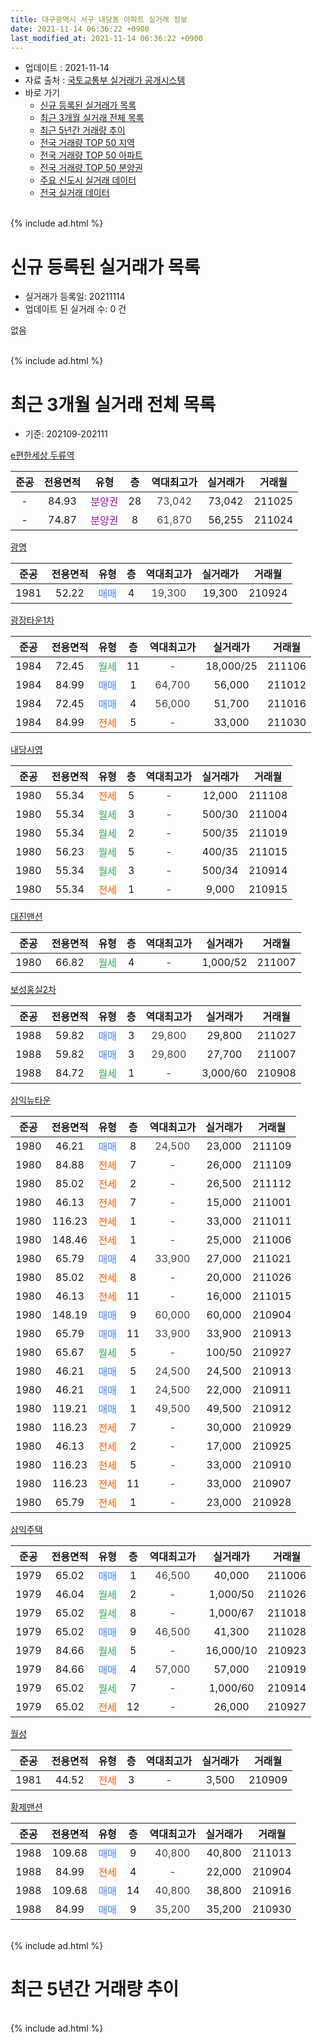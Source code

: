```yaml
---
title: 대구광역시 서구 내당동 아파트 실거래 정보
date: 2021-11-14 06:36:22 +0900
last_modified_at: 2021-11-14 06:36:22 +0900
---
```


* 업데이트 : 2021-11-14
* 자료 출처 : [국토교통부 실거래가 공개시스템](http://rt.molit.go.kr)
* 바로 가기
    * [신규 등록된 실거래가 목록](#신규-등록된-실거래가-목록)
    * [최근 3개월 실거래 전체 목록](#최근-3개월-실거래-전체-목록)
    * [최근 5년간 거래량 추이](#최근-5년간-거래량-추이)
    * [전국 거래량 TOP 50 지역](https://inasie.github.io/apt-trade-info/최근-3개월-전국에서-가장-거래가-많이-발생한-지역)
    * [전국 거래량 TOP 50 아파트](https://inasie.github.io/apt-trade-info/최근-3개월-전국에서-가장-거래가-많이-발생한-아파트)
    * [전국 거래량 TOP 50 분양권](https://inasie.github.io/apt-trade-info/최근-3개월-전국에서-가장-거래가-많이-발생한-분양권)
    * [주요 신도시 실거래 데이터](https://inasie.github.io/apt-trade-info/주요-신도시)
    * [전국 실거래 데이터](https://inasie.github.io/apt-trade-info/전국)
<br>
{% include ad.html %}
<br>

# 신규 등록된 실거래가 목록
* 실거래가 등록일: 20211114
* 업데이트 된 실거래 수: 0 건

없음

<br>
{% include ad.html %}
<br>

# 최근 3개월 실거래 전체 목록
* 기준: 202109-202111


[e편한세상 두류역](https://search.naver.com/search.naver?query=%EB%8C%80%EA%B5%AC%EA%B4%91%EC%97%AD%EC%8B%9C+%EC%84%9C%EA%B5%AC+%EB%82%B4%EB%8B%B9%EB%8F%99+e%ED%8E%B8%ED%95%9C%EC%84%B8%EC%83%81+%EB%91%90%EB%A5%98%EC%97%AD)

|준공|전용면적|유형|층|역대최고가|실거래가|거래월|
|:---:|:---:|:---:|:---:|:---:|:---:|:---:|
|-|84.93|<span style="color:#9C11A5">분양권</span>|28|<span style="color:#444444">73,042</span>|73,042|211025|
|-|74.87|<span style="color:#9C11A5">분양권</span>|8|<span style="color:#444444">61,870</span>|56,255|211024|

[광명](https://search.naver.com/search.naver?query=%EB%8C%80%EA%B5%AC%EA%B4%91%EC%97%AD%EC%8B%9C+%EC%84%9C%EA%B5%AC+%EB%82%B4%EB%8B%B9%EB%8F%99+%EA%B4%91%EB%AA%85)

|준공|전용면적|유형|층|역대최고가|실거래가|거래월|
|:---:|:---:|:---:|:---:|:---:|:---:|:---:|
|1981|52.22|<span style="color:#4285f3">매매</span>|4|<span style="color:#444444">19,300</span>|19,300|210924|

[광장타운1차](https://search.naver.com/search.naver?query=%EB%8C%80%EA%B5%AC%EA%B4%91%EC%97%AD%EC%8B%9C+%EC%84%9C%EA%B5%AC+%EB%82%B4%EB%8B%B9%EB%8F%99+%EA%B4%91%EC%9E%A5%ED%83%80%EC%9A%B41%EC%B0%A8)

|준공|전용면적|유형|층|역대최고가|실거래가|거래월|
|:---:|:---:|:---:|:---:|:---:|:---:|:---:|
|1984|72.45|<span style="color:#34a853">월세</span>|11|<span style="color:#444444">-</span>|18,000/25|211106|
|1984|84.99|<span style="color:#4285f3">매매</span>|1|<span style="color:#444444">64,700</span>|56,000|211012|
|1984|72.45|<span style="color:#4285f3">매매</span>|4|<span style="color:#444444">56,000</span>|51,700|211016|
|1984|84.99|<span style="color:#ff5a00">전세</span>|5|<span style="color:#444444">-</span>|33,000|211030|

[내당시영](https://search.naver.com/search.naver?query=%EB%8C%80%EA%B5%AC%EA%B4%91%EC%97%AD%EC%8B%9C+%EC%84%9C%EA%B5%AC+%EB%82%B4%EB%8B%B9%EB%8F%99+%EB%82%B4%EB%8B%B9%EC%8B%9C%EC%98%81)

|준공|전용면적|유형|층|역대최고가|실거래가|거래월|
|:---:|:---:|:---:|:---:|:---:|:---:|:---:|
|1980|55.34|<span style="color:#ff5a00">전세</span>|5|<span style="color:#444444">-</span>|12,000|211108|
|1980|55.34|<span style="color:#34a853">월세</span>|3|<span style="color:#444444">-</span>|500/30|211004|
|1980|55.34|<span style="color:#34a853">월세</span>|2|<span style="color:#444444">-</span>|500/35|211019|
|1980|56.23|<span style="color:#34a853">월세</span>|5|<span style="color:#444444">-</span>|400/35|211015|
|1980|55.34|<span style="color:#34a853">월세</span>|3|<span style="color:#444444">-</span>|500/34|210914|
|1980|55.34|<span style="color:#ff5a00">전세</span>|1|<span style="color:#444444">-</span>|9,000|210915|

[대진맨션](https://search.naver.com/search.naver?query=%EB%8C%80%EA%B5%AC%EA%B4%91%EC%97%AD%EC%8B%9C+%EC%84%9C%EA%B5%AC+%EB%82%B4%EB%8B%B9%EB%8F%99+%EB%8C%80%EC%A7%84%EB%A7%A8%EC%85%98)

|준공|전용면적|유형|층|역대최고가|실거래가|거래월|
|:---:|:---:|:---:|:---:|:---:|:---:|:---:|
|1980|66.82|<span style="color:#34a853">월세</span>|4|<span style="color:#444444">-</span>|1,000/52|211007|

[보성홍실2차](https://search.naver.com/search.naver?query=%EB%8C%80%EA%B5%AC%EA%B4%91%EC%97%AD%EC%8B%9C+%EC%84%9C%EA%B5%AC+%EB%82%B4%EB%8B%B9%EB%8F%99+%EB%B3%B4%EC%84%B1%ED%99%8D%EC%8B%A42%EC%B0%A8)

|준공|전용면적|유형|층|역대최고가|실거래가|거래월|
|:---:|:---:|:---:|:---:|:---:|:---:|:---:|
|1988|59.82|<span style="color:#4285f3">매매</span>|3|<span style="color:#444444">29,800</span>|29,800|211027|
|1988|59.82|<span style="color:#4285f3">매매</span>|3|<span style="color:#444444">29,800</span>|27,700|211007|
|1988|84.72|<span style="color:#34a853">월세</span>|1|<span style="color:#444444">-</span>|3,000/60|210908|

[삼익뉴타운](https://search.naver.com/search.naver?query=%EB%8C%80%EA%B5%AC%EA%B4%91%EC%97%AD%EC%8B%9C+%EC%84%9C%EA%B5%AC+%EB%82%B4%EB%8B%B9%EB%8F%99+%EC%82%BC%EC%9D%B5%EB%89%B4%ED%83%80%EC%9A%B4)

|준공|전용면적|유형|층|역대최고가|실거래가|거래월|
|:---:|:---:|:---:|:---:|:---:|:---:|:---:|
|1980|46.21|<span style="color:#4285f3">매매</span>|8|<span style="color:#444444">24,500</span>|23,000|211109|
|1980|84.88|<span style="color:#ff5a00">전세</span>|7|<span style="color:#444444">-</span>|26,000|211109|
|1980|85.02|<span style="color:#ff5a00">전세</span>|2|<span style="color:#444444">-</span>|26,500|211112|
|1980|46.13|<span style="color:#ff5a00">전세</span>|7|<span style="color:#444444">-</span>|15,000|211001|
|1980|116.23|<span style="color:#ff5a00">전세</span>|1|<span style="color:#444444">-</span>|33,000|211011|
|1980|148.46|<span style="color:#ff5a00">전세</span>|1|<span style="color:#444444">-</span>|25,000|211006|
|1980|65.79|<span style="color:#4285f3">매매</span>|4|<span style="color:#444444">33,900</span>|27,000|211021|
|1980|85.02|<span style="color:#ff5a00">전세</span>|8|<span style="color:#444444">-</span>|20,000|211026|
|1980|46.13|<span style="color:#ff5a00">전세</span>|11|<span style="color:#444444">-</span>|16,000|211015|
|1980|148.19|<span style="color:#4285f3">매매</span>|9|<span style="color:#444444">60,000</span>|60,000|210904|
|1980|65.79|<span style="color:#4285f3">매매</span>|11|<span style="color:#444444">33,900</span>|33,900|210913|
|1980|65.67|<span style="color:#34a853">월세</span>|5|<span style="color:#444444">-</span>|100/50|210927|
|1980|46.21|<span style="color:#4285f3">매매</span>|5|<span style="color:#444444">24,500</span>|24,500|210913|
|1980|46.21|<span style="color:#4285f3">매매</span>|1|<span style="color:#444444">24,500</span>|22,000|210911|
|1980|119.21|<span style="color:#4285f3">매매</span>|1|<span style="color:#444444">49,500</span>|49,500|210912|
|1980|116.23|<span style="color:#ff5a00">전세</span>|7|<span style="color:#444444">-</span>|30,000|210929|
|1980|46.13|<span style="color:#ff5a00">전세</span>|2|<span style="color:#444444">-</span>|17,000|210925|
|1980|116.23|<span style="color:#ff5a00">전세</span>|5|<span style="color:#444444">-</span>|33,000|210910|
|1980|116.23|<span style="color:#ff5a00">전세</span>|11|<span style="color:#444444">-</span>|33,000|210907|
|1980|65.79|<span style="color:#ff5a00">전세</span>|1|<span style="color:#444444">-</span>|23,000|210928|

[삼익주택](https://search.naver.com/search.naver?query=%EB%8C%80%EA%B5%AC%EA%B4%91%EC%97%AD%EC%8B%9C+%EC%84%9C%EA%B5%AC+%EB%82%B4%EB%8B%B9%EB%8F%99+%EC%82%BC%EC%9D%B5%EC%A3%BC%ED%83%9D)

|준공|전용면적|유형|층|역대최고가|실거래가|거래월|
|:---:|:---:|:---:|:---:|:---:|:---:|:---:|
|1979|65.02|<span style="color:#4285f3">매매</span>|1|<span style="color:#444444">46,500</span>|40,000|211006|
|1979|46.04|<span style="color:#34a853">월세</span>|2|<span style="color:#444444">-</span>|1,000/50|211026|
|1979|65.02|<span style="color:#34a853">월세</span>|8|<span style="color:#444444">-</span>|1,000/67|211018|
|1979|65.02|<span style="color:#4285f3">매매</span>|9|<span style="color:#444444">46,500</span>|41,300|211028|
|1979|84.66|<span style="color:#34a853">월세</span>|5|<span style="color:#444444">-</span>|16,000/10|210923|
|1979|84.66|<span style="color:#4285f3">매매</span>|4|<span style="color:#444444">57,000</span>|57,000|210919|
|1979|65.02|<span style="color:#34a853">월세</span>|7|<span style="color:#444444">-</span>|1,000/60|210914|
|1979|65.02|<span style="color:#ff5a00">전세</span>|12|<span style="color:#444444">-</span>|26,000|210927|


<script async src="//pagead2.googlesyndication.com/pagead/js/adsbygoogle.js"></script>
<!-- 기본 -->
<ins class="adsbygoogle"
     style="display:block"
     data-ad-client="ca-pub-2446590836940007"
     data-ad-slot="1659523306"
     data-ad-format="auto"
     data-full-width-responsive="true"></ins>
<script>
(adsbygoogle = window.adsbygoogle || []).push({});
</script>


[월성](https://search.naver.com/search.naver?query=%EB%8C%80%EA%B5%AC%EA%B4%91%EC%97%AD%EC%8B%9C+%EC%84%9C%EA%B5%AC+%EB%82%B4%EB%8B%B9%EB%8F%99+%EC%9B%94%EC%84%B1)

|준공|전용면적|유형|층|역대최고가|실거래가|거래월|
|:---:|:---:|:---:|:---:|:---:|:---:|:---:|
|1981|44.52|<span style="color:#ff5a00">전세</span>|3|<span style="color:#444444">-</span>|3,500|210909|

[황제맨션](https://search.naver.com/search.naver?query=%EB%8C%80%EA%B5%AC%EA%B4%91%EC%97%AD%EC%8B%9C+%EC%84%9C%EA%B5%AC+%EB%82%B4%EB%8B%B9%EB%8F%99+%ED%99%A9%EC%A0%9C%EB%A7%A8%EC%85%98)

|준공|전용면적|유형|층|역대최고가|실거래가|거래월|
|:---:|:---:|:---:|:---:|:---:|:---:|:---:|
|1988|109.68|<span style="color:#4285f3">매매</span>|9|<span style="color:#444444">40,800</span>|40,800|211013|
|1988|84.99|<span style="color:#ff5a00">전세</span>|4|<span style="color:#444444">-</span>|22,000|210904|
|1988|109.68|<span style="color:#4285f3">매매</span>|14|<span style="color:#444444">40,800</span>|38,800|210916|
|1988|84.99|<span style="color:#4285f3">매매</span>|9|<span style="color:#444444">35,200</span>|35,200|210930|


<br>
{% include ad.html %}
<br>

# 최근 5년간 거래량 추이


<div style="width:100%;">
    <canvas id="deal_progress" height="200"></canvas>
</div>

<script>
new Chart(document.getElementById("deal_progress"), {
    type: 'line',
    data: {
        labels: ['201611','201612','201701','201702','201703','201704','201705','201706','201707','201708','201709','201710','201711','201712','201801','201802','201803','201804','201805','201806','201807','201808','201809','201810','201811','201812','201901','201902','201903','201904','201905','201906','201907','201908','201909','201910','201911','201912','202001','202002','202003','202004','202005','202006','202007','202008','202009','202010','202011','202012','202101','202102','202103','202104','202105','202106','202107','202108','202109','202110','202111'],
        datasets: [{
            label: '매매',
            pointRadius: 1,
            data: [16, 17, 18, 20, 23, 34, 23, 35, 36, 27, 26, 21, 27, 24, 30, 37, 68, 42, 40, 39, 29, 41, 40, 37, 98, 22, 16, 26, 50, 53, 45, 26, 40, 23, 26, 37, 45, 35, 121, 40, 25, 29, 42, 48, 38, 30, 34, 42, 59, 38, 16, 5, 8, 25, 29, 21, 16, 7, 9, 10, 1],
            borderColor: "rgba(255, 201, 14, 1)",
            backgroundColor: "rgba(255, 201, 14, 0.5)",
            fill: false,
            lineTension: 0
        },{
            label: '전월세',
            pointRadius: 1,
            data: [13, 15, 14, 16, 16, 16, 17, 13, 17, 18, 21, 19, 10, 9, 19, 17, 20, 16, 22, 13, 15, 14, 14, 17, 18, 20, 16, 9, 19, 15, 17, 12, 15, 14, 14, 17, 24, 15, 14, 23, 16, 14, 15, 19, 27, 19, 29, 27, 26, 22, 16, 19, 21, 45, 28, 25, 22, 19, 14, 12, 4],
            borderColor: "rgba(0, 141, 185, 1)",
            backgroundColor: "rgba(0, 141, 185, 0.5)",
            fill: false,
            lineTension: 0
        }
        ]
    },
    options: {
        responsive: true,
        title: {
            display: false
        },
        tooltips: {
            mode: 'index',
            intersect: false
        },
        hover: {
            mode: 'nearest',
            intersect: true
        },
        scales: {
            xAxes: [{
                display: true,
                scaleLabel: {
                    display: true,
                    labelString: '년/월'
                }
            }],
            yAxes: [{
                display: true,
                ticks: {
                    suggestedMin: 0,
                },
                scaleLabel: {
                    display: true,
                    labelString: '실거래 수'
                }
            }]
        }
    }
});

</script>


<br>
{% include ad.html %}
<br>

